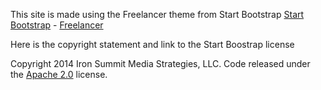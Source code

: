 This site is made using the Freelancer theme from Start Bootstrap
[Start Bootstrap](http://startbootstrap.com/) - [Freelancer](http://startbootstrap.com/template-overviews/freelancer/)

Here is the copyright statement and link to the Start Boostrap license

Copyright 2014 Iron Summit Media Strategies, LLC. Code released under the [Apache 2.0](https://github.com/IronSummitMedia/startbootstrap-freelancer/blob/gh-pages/LICENSE) license.
